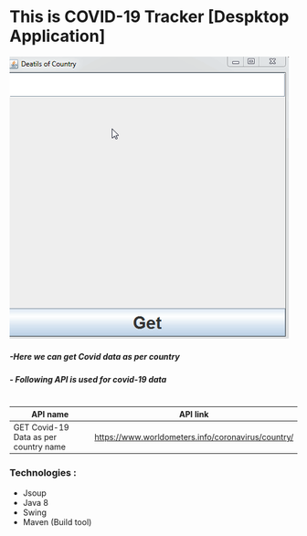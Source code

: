 # This is COVID-19 Tracker [Despktop Application]
![Covid-19 Tracker Demo](https://github.com/masterrana/corona-Desktop-Application/blob/master/Screensort/corona.gif)
##### -Here we can get Covid data as per country
##### - Following API is used for  covid-19 data
#
#
| API name   |      API link      |
|----------|:-------------:|
| GET Covid-19 Data as per country name |  https://www.worldometers.info/coronavirus/country/ |
###  Technologies :
- Jsoup
- Java 8
- Swing
- Maven (Build tool)
